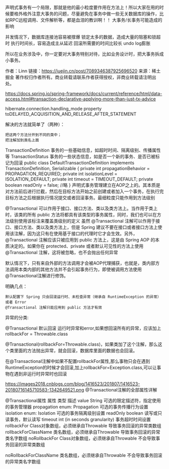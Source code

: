 声明式事务有一个局限，那就是他的最小粒度要作用在方法上！所以大家在用的时候要格外格外注意大事务的问题，尽量避免在事务中做一些无关数据库的操作，比如RPC远程调用、文件解析等，都是血泪的教训啊！！
大事务/长事务可能造成的影响

并发情况下，数据库连接池容易被撑爆
锁定太多的数据，造成大量的阻塞和锁超时
执行时间长，容易造成主从延迟
回滚所需要的时间比较长
undo log膨胀

所以在业务涉及中，你一定要对大事务特别对待，比如业务设计时，把大事务拆成小事务。

作者：Linn
链接：https://juejin.cn/post/7089346387925696520
来源：稀土掘金
著作权归作者所有。商业转载请联系作者获得授权，非商业转载请注明出处。

https://docs.spring.io/spring-framework/docs/current/reference/html/data-access.html#transaction-declarative-applying-more-than-just-tx-advice


hibernate.connection.handling_mode property toDELAYED_ACQUISITION_AND_RELEASE_AFTER_STATEMENT

解决的方法就简单了（两种）：

    把这两个方法分开到不同的类中；
    把注解加到类名上面
    
    
TransactionDefinition 事务的一些基础信息，如超时时间、隔离级别、传播属性等
TransactionStatus 事务的一些状态信息，如是否一个新的事务、是否已被标记为回滚
public class DefaultTransactionDefinition implements TransactionDefinition, Serializable {
    private int propagationBehavior = PROPAGATION_REQUIRED;
    private int isolationLevel = ISOLATION_DEFAULT;
    private int timeout = TIMEOUT_DEFAULT;
    private boolean readOnly = false;
    //略
}
声明式事务管理建立在AOP之上的。其本质是对方法前后进行拦截，然后在目标方法开始之前创建或者加入一个事务，在执行完目标方法之后根据执行情况提交或者回滚事务。最细粒度只能作用到方法级别

@Transactional 可以作用于接口、接口方法、类以及类方法上。当作用于类上时，该类的所有 public 方法将都具有该类型的事务属性，同时，我们也可以在方法级别使用该标注来覆盖类级别的定义
虽然 @Transactional 注解可以作用于接口、接口方法、类以及类方法上，但是 Spring 建议不要在接口或者接口方法上使用该注解，因为这只有在使用基于接口的代理时它才会生效。另外， @Transactional 注解应该只被应用到 public 方法上，这是由 Spring AOP 的本质决定的。如果你在 protected、private 或者默认可见性的方法上使用 @Transactional 注解，这将被忽略，也不会抛出任何异常

默认情况下，只有来自外部的方法调用才会被AOP代理捕获，也就是，类内部方法调用本类内部的其他方法并不会引起事务行为，即使被调用方法使用@Transactional注解进行修饰。

明确几点：

    默认配置下 Spring 只会回滚运行时、未检查异常（继承自 RuntimeException 的异常）或者 Error
    @Transactional 注解只能应用到 public 方法才有效

异常的分类:

@Transactional 默认回滚 运行时异常和error,如果想回滚所有的异常，应该加上 rollbackFor = Throwable.class

@Transactional(rollbackFor=Throwable.class)，如果类加了这个注解，那么这个类里面的方法抛出异常，就会回滚，数据库里面的数据也会回滚。

在@Transactional注解中如果不配置rollbackFor属性,那么事物只会在遇到RuntimeException的时候才会回滚,加上rollbackFor=Exception.class,可以让事物在遇到非运行时异常时也回滚

 
https://images2018.cnblogs.com/blog/1416523/201807/1416523-20180716145710583-1342649521.png
@Transactional注解的全部属性详解

@Transactional属性
  属性	类型	描述
value 	String 	可选的限定描述符，指定使用的事务管理器
propagation 	enum: Propagation 	可选的事务传播行为设置
isolation 	enum: Isolation 	可选的事务隔离级别设置
readOnly 	boolean 	读写或只读事务，默认读写
timeout 	int (in seconds granularity) 	事务超时时间设置
rollbackFor 	Class对象数组，必须继承自Throwable 	导致事务回滚的异常类数组
rollbackForClassName 	类名数组，必须继承自Throwable 	导致事务回滚的异常类名字数组
noRollbackFor 	Class对象数组，必须继承自Throwable 	不会导致事务回滚的异常类数组

noRollbackForClassName 	类名数组，必须继承自Throwable 	不会导致事务回滚的异常类名字数组
